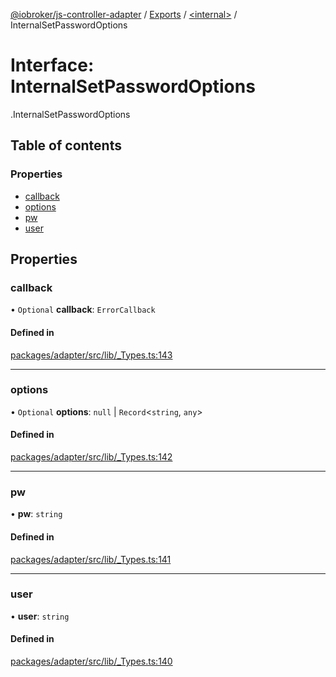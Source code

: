 [@iobroker/js-controller-adapter](../README.md) / [Exports](../modules.md) / [<internal\>](../modules/internal_.md) / InternalSetPasswordOptions

# Interface: InternalSetPasswordOptions

[<internal>](../modules/internal_.md).InternalSetPasswordOptions

## Table of contents

### Properties

- [callback](internal_.InternalSetPasswordOptions.md#callback)
- [options](internal_.InternalSetPasswordOptions.md#options)
- [pw](internal_.InternalSetPasswordOptions.md#pw)
- [user](internal_.InternalSetPasswordOptions.md#user)

## Properties

### callback

• `Optional` **callback**: `ErrorCallback`

#### Defined in

[packages/adapter/src/lib/_Types.ts:143](https://github.com/ioBroker/ioBroker.js-controller/blob/4be02248/packages/adapter/src/lib/_Types.ts#L143)

___

### options

• `Optional` **options**: ``null`` \| `Record`<`string`, `any`\>

#### Defined in

[packages/adapter/src/lib/_Types.ts:142](https://github.com/ioBroker/ioBroker.js-controller/blob/4be02248/packages/adapter/src/lib/_Types.ts#L142)

___

### pw

• **pw**: `string`

#### Defined in

[packages/adapter/src/lib/_Types.ts:141](https://github.com/ioBroker/ioBroker.js-controller/blob/4be02248/packages/adapter/src/lib/_Types.ts#L141)

___

### user

• **user**: `string`

#### Defined in

[packages/adapter/src/lib/_Types.ts:140](https://github.com/ioBroker/ioBroker.js-controller/blob/4be02248/packages/adapter/src/lib/_Types.ts#L140)
